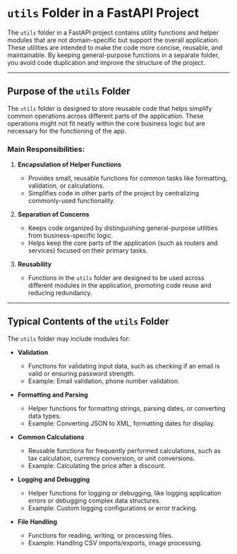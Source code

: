 # `utils` Folder in a FastAPI Project

The `utils` folder in a FastAPI project contains utility functions and helper modules that are not domain-specific but support the overall application. These utilities are intended to make the code more concise, reusable, and maintainable. By keeping general-purpose functions in a separate folder, you avoid code duplication and improve the structure of the project.

---

## Purpose of the `utils` Folder

The `utils` folder is designed to store reusable code that helps simplify common operations across different parts of the application. These operations might not fit neatly within the core business logic but are necessary for the functioning of the app.

### Main Responsibilities:

1. **Encapsulation of Helper Functions**
   - Provides small, reusable functions for common tasks like formatting, validation, or calculations.
   - Simplifies code in other parts of the project by centralizing commonly-used functionality.

2. **Separation of Concerns**
   - Keeps code organized by distinguishing general-purpose utilities from business-specific logic.
   - Helps keep the core parts of the application (such as routers and services) focused on their primary tasks.

3. **Reusability**
   - Functions in the `utils` folder are designed to be used across different modules in the application, promoting code reuse and reducing redundancy.

---

## Typical Contents of the `utils` Folder

The `utils` folder may include modules for:

- **Validation**
  - Functions for validating input data, such as checking if an email is valid or ensuring password strength.
  - Example: Email validation, phone number validation.

- **Formatting and Parsing**
  - Helper functions for formatting strings, parsing dates, or converting data types.
  - Example: Converting JSON to XML, formatting dates for display.

- **Common Calculations**
  - Reusable functions for frequently performed calculations, such as tax calculation, currency conversion, or unit conversions.
  - Example: Calculating the price after a discount.

- **Logging and Debugging**
  - Helper functions for logging or debugging, like logging application errors or debugging complex data structures.
  - Example: Custom logging configurations or error tracking.

- **File Handling**
  - Functions for reading, writing, or processing files.
  - Example: Handling CSV imports/exports, image processing.

